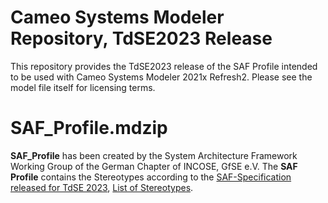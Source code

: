 # Cameo Systems Modeler Repository, TdSE2023 Release

This repository provides the TdSE2023 release of the SAF Profile intended to be used with Cameo Systems Modeler 2021x Refresh2. Please see the model file itself for licensing terms.

# SAF_Profile.mdzip

**SAF_Profile** has been created by the System Architecture Framework Working Group of the German Chapter of INCOSE, GfSE e.V. The **SAF Profile** contains the Stereotypes according to the [SAF-Specification released for TdSE 2023](https://github.com/GfSE/SAF-Specification/tree/TdSE2023), [List of Stereotypes](https://github.com/GfSE/SAF-Specification/blob/TdSE2023/stereotypes.md).
